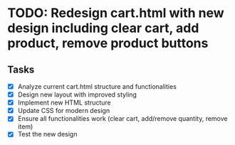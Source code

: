# TODO: Redesign cart.html with new design including clear cart, add product, remove product buttons

## Tasks
- [x] Analyze current cart.html structure and functionalities
- [x] Design new layout with improved styling
- [x] Implement new HTML structure
- [x] Update CSS for modern design
- [x] Ensure all functionalities work (clear cart, add/remove quantity, remove item)
- [x] Test the new design
